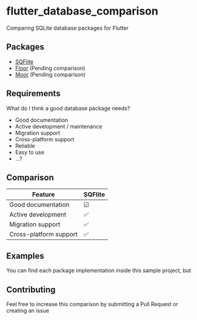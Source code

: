 # flutter_database_comparison

Comparing SQLite database packages for Flutter

## Packages

- [SQFlite](https://github.com/tekartik/sqflite)
- [Floor](https://floor.codes/) (Pending comparison)
- [Moor](https://moor.simonbinder.eu/) (Pending comparison)

## Requirements

What do I think a good database package needs?
- Good documentation
- Active development / maintenance
- Migration support
- Cross-platform support
- Reliable
- Easy to use
- ...?

## Comparison

| Feature | SQFlite
--- | ---
| Good documentation | ☑
| Active development | ✅
| Migration support | ✅
| Cross-platform support | ✅

## Examples

You can find each package implementation inside this sample project, but 

## Contributing

Feel free to increase this comparison by submitting a Pull Request or creating an issue
